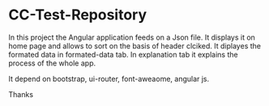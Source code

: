 # CC-Test-Repository
In this project the Angular application feeds on a Json file.
It displays it on home page and allows to sort on the basis of header clciked.
It diplayes the formated data in formated-data tab.
In explanation tab it explains the process of the whole app.

It depend on bootstrap, ui-router, font-aweaome, angular js.

Thanks

